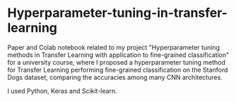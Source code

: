 # Hyperparameter-tuning-in-transfer-learning

Paper and Colab notebook related to my project "Hyperparameter tuning methods in Transfer Learning with application to
fine-grained classification" for a university course, where I proposed a hyperparameter tuning method for Transfer Learning performing fine-grained classification on the Stanford Dogs dataset, comparing the accuracies among many CNN architectures.

I used Python, Keras and Scikit-learn.
